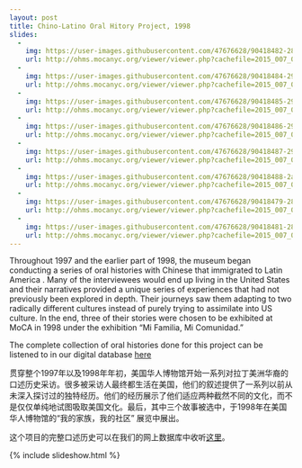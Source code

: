 ```yaml
---
layout: post
title: Chino-Latino Oral Hitory Project, 1998
slides:
  -
    img: https://user-images.githubusercontent.com/47676628/90418482-28ea4200-e083-11ea-86b4-483120659748.jpg
    url: http://ohms.mocanyc.org/viewer/viewer.php?cachefile=2015_007_002_1530031483.xml
  -
    img: https://user-images.githubusercontent.com/47676628/90418484-2982d880-e083-11ea-8c32-e8545d28086f.jpg
    url: http://ohms.mocanyc.org/viewer/viewer.php?cachefile=2015_007_003_1530031632.xml
  -
    img: https://user-images.githubusercontent.com/47676628/90418485-2982d880-e083-11ea-8515-5530c67910cc.jpg
    url: http://ohms.mocanyc.org/viewer/viewer.php?cachefile=2015_007_004_1530032017.xml
  -
    img: https://user-images.githubusercontent.com/47676628/90418486-2982d880-e083-11ea-8557-8c8f4a14e570.jpg
    url: http://ohms.mocanyc.org/viewer/viewer.php?cachefile=2015_007_005_1530032155.xml
  -
    img: https://user-images.githubusercontent.com/47676628/90418487-2982d880-e083-11ea-890d-84f37773e675.jpg
    url: http://ohms.mocanyc.org/viewer/viewer.php?cachefile=2015_007_006_1530032485.xml
  -
    img: https://user-images.githubusercontent.com/47676628/90418488-2a1b6f00-e083-11ea-83ac-6cbee73d2327.jpg
    url: http://ohms.mocanyc.org/viewer/viewer.php?cachefile=2015_007_007_1530032735.xml
  -
    img: https://user-images.githubusercontent.com/47676628/90418479-2851ab80-e083-11ea-9e74-dd28dcbaa3fc.jpg
    url: http://ohms.mocanyc.org/viewer/viewer.php?cachefile=2015_007_011_1530033213.xml
  -
    img: https://user-images.githubusercontent.com/47676628/90418481-28ea4200-e083-11ea-8f3d-43e965d8e22c.jpg
    url: http://ohms.mocanyc.org/viewer/viewer.php?cachefile=2015_007_013_1530033908.xml
---
```


Throughout 1997 and the earlier part of 1998, the museum began conducting a series of oral histories with Chinese that immigrated to Latin America .  Many of the interviewees would end up living in the United States and their narratives provided a unique series of experiences that had not previously been explored in depth.   Their journeys saw them adapting to two radically different cultures instead of purely trying to assimilate into US culture.  In the end, three of their stories were chosen to be exhibited at MoCA in 1998 under the exhibition “Mi Familia, Mi Comunidad.”
	
The complete collection of oral histories done for this project can be listened to in our digital database [here](http://ohms.mocanyc.org/interviews.php?ProjectName=The+Chino-Latino+Project) 

贯穿整个1997年以及1998年年初，美国华人博物馆开始一系列对拉丁美洲华裔的口述历史采访。很多被采访人最终都生活在美国，他们的叙述提供了一系列以前从未深入探讨过的独特经历。他们的经历展示了他们适应两种截然不同的文化，而不是仅仅单纯地试图吸取美国文化。最后，其中三个故事被选中，于1998年在美国华人博物馆的“我的家族，我的社区” 展览中展出。

这个项目的完整口述历史可以在我们的网上数据库中收听[这里](http://ohms.mocanyc.org/interviews.php?ProjectName=The+Chino-Latino+Project)。 

{% include slideshow.html %}

